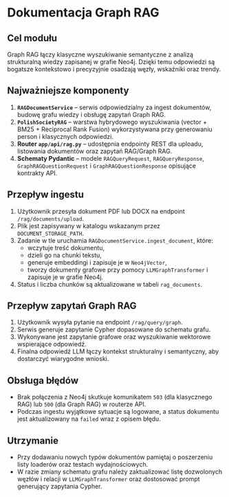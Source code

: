 # Dokumentacja Graph RAG

## Cel modułu

Graph RAG łączy klasyczne wyszukiwanie semantyczne z analizą strukturalną
wiedzy zapisanej w grafie Neo4j. Dzięki temu odpowiedzi są bogatsze
kontekstowo i precyzyjnie osadzają węzły, wskaźniki oraz trendy.

## Najważniejsze komponenty

1. **`RAGDocumentService`** – serwis odpowiedzialny za ingest dokumentów,
   budowę grafu wiedzy i obsługę zapytań Graph RAG.
2. **`PolishSocietyRAG`** – warstwa hybrydowego wyszukiwania
   (vector + BM25 + Reciprocal Rank Fusion) wykorzystywana przy generowaniu
   person i klasycznych odpowiedzi.
3. **Router `app/api/rag.py`** – udostępnia endpointy REST dla uploadu,
   listowania dokumentów oraz zapytań RAG/Graph RAG.
4. **Schematy Pydantic** – modele `RAGQueryRequest`, `RAGQueryResponse`,
   `GraphRAGQuestionRequest` i `GraphRAGQuestionResponse` opisujące
   kontrakty API.

## Przepływ ingestu

1. Użytkownik przesyła dokument PDF lub DOCX na endpoint `/rag/documents/upload`.
2. Plik jest zapisywany w katalogu wskazanym przez `DOCUMENT_STORAGE_PATH`.
3. Zadanie w tle uruchamia `RAGDocumentService.ingest_document`, które:
   - wczytuje treść dokumentu,
   - dzieli go na chunki tekstu,
   - generuje embeddingi i zapisuje je w `Neo4jVector`,
   - tworzy dokumenty grafowe przy pomocy `LLMGraphTransformer` i zapisuje
     je w grafie Neo4j.
4. Status i liczba chunków są aktualizowane w tabeli `rag_documents`.

## Przepływ zapytań Graph RAG

1. Użytkownik wysyła pytanie na endpoint `/rag/query/graph`.
2. Serwis generuje zapytanie Cypher dopasowane do schematu grafu.
3. Wykonywane jest zapytanie grafowe oraz wyszukiwanie wektorowe
   wspierające odpowiedź.
4. Finalna odpowiedź LLM łączy kontekst strukturalny i semantyczny, aby
   dostarczyć wiarygodne wnioski.

## Obsługa błędów

* Brak połączenia z Neo4j skutkuje komunikatem `503` (dla klasycznego RAG)
  lub `500` (dla Graph RAG) w routerze API.
* Podczas ingestu wyjątkowe sytuacje są logowane, a status dokumentu jest
  aktualizowany na `failed` wraz z opisem błędu.

## Utrzymanie

* Przy dodawaniu nowych typów dokumentów pamiętaj o poszerzeniu listy
  loaderów oraz testach wydajnościowych.
* W razie zmiany schematu grafu należy zaktualizować listę dozwolonych
  węzłów i relacji w `LLMGraphTransformer` oraz dostosować prompt
  generujący zapytania Cypher.